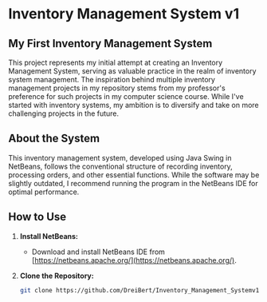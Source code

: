 # Inventory Management System v1

## My First Inventory Management System

This project represents my initial attempt at creating an Inventory Management System, serving as valuable practice in the realm of inventory system management. The inspiration behind multiple inventory management projects in my repository stems from my professor's preference for such projects in my computer science course. While I've started with inventory systems, my ambition is to diversify and take on more challenging projects in the future.

## About the System

This inventory management system, developed using Java Swing in NetBeans, follows the conventional structure of recording inventory, processing orders, and other essential functions. While the software may be slightly outdated, I recommend running the program in the NetBeans IDE for optimal performance.

## How to Use

1. **Install NetBeans:**
   - Download and install NetBeans IDE from [https://netbeans.apache.org/](https://netbeans.apache.org/).

2. **Clone the Repository:**
   ```bash
   git clone https://github.com/DreiBert/Inventory_Management_Systemv1.git
